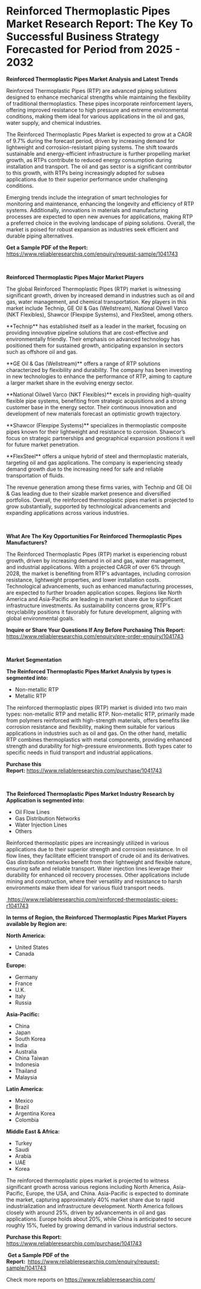 <p><h1>Reinforced Thermoplastic Pipes Market Research Report: The Key To Successful Business Strategy Forecasted for Period from 2025 - 2032</h1></p><p><strong>Reinforced Thermoplastic Pipes Market Analysis and Latest Trends</strong></p>
<p><p>Reinforced Thermoplastic Pipes (RTP) are advanced piping solutions designed to enhance mechanical strengths while maintaining the flexibility of traditional thermoplastics. These pipes incorporate reinforcement layers, offering improved resistance to high pressure and extreme environmental conditions, making them ideal for various applications in the oil and gas, water supply, and chemical industries.</p><p>The Reinforced Thermoplastic Pipes Market is expected to grow at a CAGR of 9.7% during the forecast period, driven by increasing demand for lightweight and corrosion-resistant piping systems. The shift towards sustainable and energy-efficient infrastructure is further propelling market growth, as RTPs contribute to reduced energy consumption during installation and transport. The oil and gas sector is a significant contributor to this growth, with RTPs being increasingly adopted for subsea applications due to their superior performance under challenging conditions. </p><p>Emerging trends include the integration of smart technologies for monitoring and maintenance, enhancing the longevity and efficiency of RTP systems. Additionally, innovations in materials and manufacturing processes are expected to open new avenues for applications, making RTP a preferred choice in the evolving landscape of piping solutions. Overall, the market is poised for robust expansion as industries seek efficient and durable piping alternatives.</p></p>
<p><strong>Get a Sample PDF of the Report:&nbsp;</strong> <a href="https://www.reliableresearchiq.com/enquiry/request-sample/1041743?utm_campaign=1170&utm_medium=2&utm_source=Github&utm_content=ia&utm_term=31012025&utm_id=reinforced-thermoplastic-pipes">https://www.reliableresearchiq.com/enquiry/request-sample/1041743</a></p>
<p>&nbsp;</p>
<p><strong>Reinforced Thermoplastic Pipes Major Market Players</strong></p>
<p><p>The global Reinforced Thermoplastic Pipes (RTP) market is witnessing significant growth, driven by increased demand in industries such as oil and gas, water management, and chemical transportation. Key players in this market include Technip, GE Oil & Gas (Wellstream), National Oilwell Varco (NKT Flexibles), Shawcor (Flexpipe Systems), and FlexSteel, among others.</p><p>**Technip** has established itself as a leader in the market, focusing on providing innovative pipeline solutions that are cost-effective and environmentally friendly. Their emphasis on advanced technology has positioned them for sustained growth, anticipating expansion in sectors such as offshore oil and gas.</p><p>**GE Oil & Gas (Wellstream)** offers a range of RTP solutions characterized by flexibility and durability. The company has been investing in new technologies to enhance the performance of RTP, aiming to capture a larger market share in the evolving energy sector.</p><p>**National Oilwell Varco (NKT Flexibles)** excels in providing high-quality flexible pipe systems, benefiting from strategic acquisitions and a strong customer base in the energy sector. Their continuous innovation and development of new materials forecast an optimistic growth trajectory.</p><p>**Shawcor (Flexpipe Systems)** specializes in thermoplastic composite pipes known for their lightweight and resistance to corrosion. Shawcor’s focus on strategic partnerships and geographical expansion positions it well for future market penetration.</p><p>**FlexSteel** offers a unique hybrid of steel and thermoplastic materials, targeting oil and gas applications. The company is experiencing steady demand growth due to the increasing need for safe and reliable transportation of fluids.</p><p>The revenue generation among these firms varies, with Technip and GE Oil & Gas leading due to their sizable market presence and diversified portfolios. Overall, the reinforced thermoplastic pipes market is projected to grow substantially, supported by technological advancements and expanding applications across various industries.</p></p>
<p>&nbsp;</p>
<p><strong>What Are The Key Opportunities For Reinforced Thermoplastic Pipes Manufacturers?</strong></p>
<p><p>The Reinforced Thermoplastic Pipes (RTP) market is experiencing robust growth, driven by increasing demand in oil and gas, water management, and industrial applications. With a projected CAGR of over 6% through 2028, the market is benefiting from RTP's advantages, including corrosion resistance, lightweight properties, and lower installation costs. Technological advancements, such as enhanced manufacturing processes, are expected to further broaden application scopes. Regions like North America and Asia-Pacific are leading in market share due to significant infrastructure investments. As sustainability concerns grow, RTP's recyclability positions it favorably for future development, aligning with global environmental goals.</p></p>
<p><strong>Inquire or Share Your Questions If Any Before Purchasing This Report:</strong> <a href="https://www.reliableresearchiq.com/enquiry/pre-order-enquiry/1041743?utm_campaign=1170&utm_medium=2&utm_source=Github&utm_content=ia&utm_term=31012025&utm_id=reinforced-thermoplastic-pipes">https://www.reliableresearchiq.com/enquiry/pre-order-enquiry/1041743</a></p>
<p>&nbsp;</p>
<p><strong>Market Segmentation</strong></p>
<p><strong>The Reinforced Thermoplastic Pipes Market Analysis by types is segmented into:</strong></p>
<p><ul><li>Non-metallic RTP</li><li>Metallic RTP</li></ul></p>
<p><p>The reinforced thermoplastic pipes (RTP) market is divided into two main types: non-metallic RTP and metallic RTP. Non-metallic RTP, primarily made from polymers reinforced with high-strength materials, offers benefits like corrosion resistance and flexibility, making them suitable for various applications in industries such as oil and gas. On the other hand, metallic RTP combines thermoplastics with metal components, providing enhanced strength and durability for high-pressure environments. Both types cater to specific needs in fluid transport and industrial applications.</p></p>
<p><strong>Purchase this Report:&nbsp;</strong><a href="https://www.reliableresearchiq.com/purchase/1041743?utm_campaign=1170&utm_medium=2&utm_source=Github&utm_content=ia&utm_term=31012025&utm_id=reinforced-thermoplastic-pipes">https://www.reliableresearchiq.com/purchase/1041743</a></p>
<p>&nbsp;</p>
<p><strong>The Reinforced Thermoplastic Pipes Market Industry Research by Application is segmented into:</strong></p>
<p><ul><li>Oil Flow Lines</li><li>Gas Distribution Networks</li><li>Water Injection Lines</li><li>Others</li></ul></p>
<p><p>Reinforced thermoplastic pipes are increasingly utilized in various applications due to their superior strength and corrosion resistance. In oil flow lines, they facilitate efficient transport of crude oil and its derivatives. Gas distribution networks benefit from their lightweight and flexible nature, ensuring safe and reliable transport. Water injection lines leverage their durability for enhanced oil recovery processes. Other applications include mining and construction, where their versatility and resistance to harsh environments make them ideal for various fluid transport needs.</p></p>
<p><a href="https://www.reliableresearchiq.com/reinforced-thermoplastic-pipes-r1041743?utm_campaign=1170&utm_medium=2&utm_source=Github&utm_content=ia&utm_term=31012025&utm_id=reinforced-thermoplastic-pipes">&nbsp;https://www.reliableresearchiq.com/reinforced-thermoplastic-pipes-r1041743</a></p>
<p><strong>In terms of Region, the Reinforced Thermoplastic Pipes Market Players available by Region are:</strong></p>
<p>
    <p> <strong> North America: </strong>
        <ul>
            <li>United States</li>
            <li>Canada</li>
        </ul>
        </p> 
    <p> <strong> Europe: </strong>
        <ul>
            <li>Germany</li>
            <li>France</li>
            <li>U.K.</li>
            <li>Italy</li>
            <li>Russia</li>
        </ul>
        </p> 
    <p> <strong> Asia-Pacific: </strong>
        <ul>
            <li>China</li>
            <li>Japan</li>
            <li>South Korea</li>
            <li>India</li>
            <li>Australia</li>
            <li>China Taiwan</li>
            <li>Indonesia</li>
            <li>Thailand</li>
            <li>Malaysia</li>
        </ul>
        </p> 
    <p> <strong> Latin America: </strong>
        <ul>
            <li>Mexico</li>
            <li>Brazil</li>
            <li>Argentina Korea</li>
            <li>Colombia</li>
        </ul>
        </p> 
    <p> <strong> Middle East & Africa: </strong>
        <ul>
            <li>Turkey</li>
            <li>Saudi</li>
            <li>Arabia</li>
            <li>UAE</li>
            <li>Korea</li>
        </ul>
    </p>
    </p>
<p><p>The reinforced thermoplastic pipes market is projected to witness significant growth across various regions including North America, Asia-Pacific, Europe, the USA, and China. Asia-Pacific is expected to dominate the market, capturing approximately 40% market share due to rapid industrialization and infrastructure development. North America follows closely with around 25%, driven by advancements in oil and gas applications. Europe holds about 20%, while China is anticipated to secure roughly 15%, fueled by growing demand in various industrial sectors.</p></p>
<p><strong>Purchase this Report: </strong><a href="https://www.reliableresearchiq.com/purchase/1041743?utm_campaign=1170&utm_medium=2&utm_source=Github&utm_content=ia&utm_term=31012025&utm_id=reinforced-thermoplastic-pipes">https://www.reliableresearchiq.com/purchase/1041743</a></p>
<p>&nbsp;<strong>Get a Sample PDF of the Report:&nbsp;&nbsp;</strong><a href="https://www.reliableresearchiq.com/enquiry/request-sample/1041743?utm_campaign=1170&utm_medium=2&utm_source=Github&utm_content=ia&utm_term=31012025&utm_id=reinforced-thermoplastic-pipes">https://www.reliableresearchiq.com/enquiry/request-sample/1041743</a></p>
<p><strong></strong></p>
<p>Check more reports on <a href="https://www.reliableresearchiq.com/?utm_campaign=1170&utm_medium=2&utm_source=Github&utm_content=ia&utm_term=31012025&utm_id=reinforced-thermoplastic-pipes">https://www.reliableresearchiq.com/</a></p>